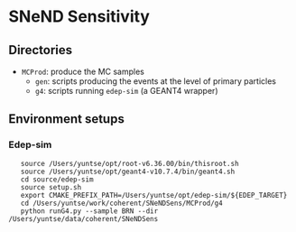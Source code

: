 SNeND Sensitivity
=================

## Directories

- `MCProd`: produce the MC samples
    - `gen`: scripts producing the events at the level of primary particles
    - `g4`: scripts running `edep-sim` (a GEANT4 wrapper)

## Environment setups

### Edep-sim

```shell
   source /Users/yuntse/opt/root-v6.36.00/bin/thisroot.sh
   source /Users/yuntse/opt/geant4-v10.7.4/bin/geant4.sh
   cd source/edep-sim
   source setup.sh
   export CMAKE_PREFIX_PATH=/Users/yuntse/opt/edep-sim/${EDEP_TARGET}
   cd /Users/yuntse/work/coherent/SNeNDSens/MCProd/g4
   python runG4.py --sample BRN --dir /Users/yuntse/data/coherent/SNeNDSens
```